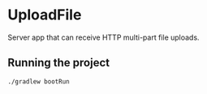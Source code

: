 # UploadFile

Server app that can receive HTTP multi-part file uploads.

## Running the project

```shell
./gradlew bootRun
```

